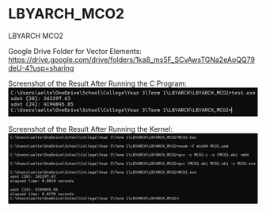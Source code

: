 # LBYARCH_MCO2
LBYARCH MCO2

Google Drive Folder for Vector Elements:
https://drive.google.com/drive/folders/1ka8_ms5F_SCvAwsTGNa2eAoQQ79deU-4?usp=sharing

Screenshot of the Result After Running the C Program:
![C Program Result](image.png)

Screenshot of the Result After Running the Kernel:
![Kernel Result](image-1.png)